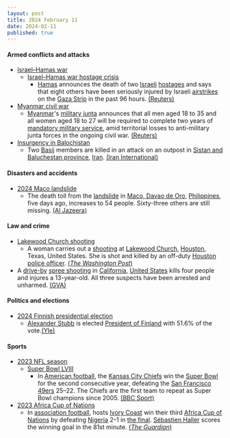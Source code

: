 ```yaml
---
layout: post
title: 2024 February 11
date: 2024-02-11
published: true
---
```



#### Armed conflicts and attacks

* [Israel–Hamas war](https://en.wikipedia.org/wiki/Israel%E2%80%93Hamas_war "Israel–Hamas war")
  * [Israel–Hamas war hostage crisis](https://en.wikipedia.org/wiki/Israel%E2%80%93Hamas_war_hostage_crisis "Israel–Hamas war hostage crisis")
    * [Hamas](https://en.wikipedia.org/wiki/Hamas "Hamas") announces the death of two [Israeli](https://en.wikipedia.org/wiki/Israelis "Israelis") [hostages](https://en.wikipedia.org/wiki/Hostage "Hostage") and says that eight others have been seriously injured by Israeli [airstrikes](https://en.wikipedia.org/wiki/Airstrike "Airstrike") on the [Gaza Strip](https://en.wikipedia.org/wiki/Gaza_Strip "Gaza Strip") in the past 96 hours. [(Reuters)](https://www.reuters.com/world/middle-east/hamas-armed-wing-says-israeli-strikes-gaza-have-killed-two-israeli-hostages-2024-02-11/)
* [Myanmar civil war](https://en.wikipedia.org/wiki/Myanmar_civil_war_%282021%E2%80%93present%29 "Myanmar civil war (2021–present)")
  * [Myanmar](https://en.wikipedia.org/wiki/Myanmar "Myanmar")'s [military junta](https://en.wikipedia.org/wiki/State_Administration_Council "State Administration Council") announces that all men aged 18 to 35 and all women aged 18 to 27 will be required to complete two years of [mandatory military service](https://en.wikipedia.org/wiki/Conscription "Conscription"), amid territorial losses to anti-military junta forces in the ongoing civil war. [(Reuters)](https://www.reuters.com/world/asia-pacific/myanmar-junta-enforces-mandatory-military-service-young-people-2024-02-11/)
* [Insurgency in Balochistan](https://en.wikipedia.org/wiki/Insurgency_in_Balochistan "Insurgency in Balochistan")
  * Two [Basij](https://en.wikipedia.org/wiki/Basij "Basij") members are killed in an attack on an outpost in [Sistan and Baluchestan province](https://en.wikipedia.org/wiki/Sistan_and_Baluchestan_province "Sistan and Baluchestan province"), [Iran](https://en.wikipedia.org/wiki/Iran "Iran"). [(Iran International)](https://www.iranintl.com/en/202402110051)

#### Disasters and accidents

* [2024 Maco landslide](https://en.wikipedia.org/wiki/2024_Maco_landslide "2024 Maco landslide")
  * The death toll from the [landslide](https://en.wikipedia.org/wiki/Landslide "Landslide") in [Maco, Davao de Oro](https://en.wikipedia.org/wiki/Maco%2C_Davao_de_Oro "Maco, Davao de Oro"), [Philippines](https://en.wikipedia.org/wiki/Philippines "Philippines"), five days ago, increases to 54 people. Sixty-three others are still missing. [(Al Jazeera)](https://www.aljazeera.com/news/2024/2/11/death-toll-rises-to-54-in-southern-philippines-landslide)

#### Law and crime

* [Lakewood Church shooting](https://en.wikipedia.org/wiki/Lakewood_Church_shooting "Lakewood Church shooting")
  * A woman carries out a [shooting](https://en.wikipedia.org/wiki/Shooting "Shooting") at [Lakewood Church](https://en.wikipedia.org/wiki/Lakewood_Church "Lakewood Church"), [Houston](https://en.wikipedia.org/wiki/Houston "Houston"), Texas, United States. She is shot and killed by an off-duty [Houston police officer](https://en.wikipedia.org/wiki/Houston_Police_Department "Houston Police Department"). [(*The Washington Post*)](https://www.washingtonpost.com/nation/2024/02/11/shooting-lakewood-church-joel-osteen/)
* A [drive-by](https://en.wikipedia.org/wiki/Drive-by "Drive-by") [spree shooting](https://en.wikipedia.org/wiki/Spree_shooting "Spree shooting") in [California](https://en.wikipedia.org/wiki/California "California"), [United States](https://en.wikipedia.org/wiki/United_States "United States") kills four people and injures a 13-year-old. All three suspects have been arrested and unharmed. [(GVA)](https://www.gunviolencearchive.org/incident/2826477)

#### Politics and elections

* [2024 Finnish presidential election](https://en.wikipedia.org/wiki/2024_Finnish_presidential_election "2024 Finnish presidential election")
  * [Alexander Stubb](https://en.wikipedia.org/wiki/Alexander_Stubb "Alexander Stubb") is elected [President of Finland](https://en.wikipedia.org/wiki/President_of_Finland "President of Finland") with 51.6% of the vote.[(Yle)](https://yle.fi/a/74-20074033)

#### Sports

* [2023 NFL season](https://en.wikipedia.org/wiki/2023_NFL_season "2023 NFL season")
  * [Super Bowl LVIII](https://en.wikipedia.org/wiki/Super_Bowl_LVIII "Super Bowl LVIII")
    * In [American football](https://en.wikipedia.org/wiki/American_football "American football"), the [Kansas City Chiefs](https://en.wikipedia.org/wiki/Kansas_City_Chiefs "Kansas City Chiefs") win the [Super Bowl](https://en.wikipedia.org/wiki/Super_Bowl "Super Bowl") for the second consecutive year, defeating the [San Francisco 49ers](https://en.wikipedia.org/wiki/San_Francisco_49ers "San Francisco 49ers") 25–22. The Chiefs are the first team to repeat as Super Bowl champions since 2005. [(BBC Sport)](https://www.bbc.com/sport/american-football/68145318)
* [2023 Africa Cup of Nations](https://en.wikipedia.org/wiki/2023_Africa_Cup_of_Nations "2023 Africa Cup of Nations")
  * In [association football](https://en.wikipedia.org/wiki/Association_football "Association football"), hosts [Ivory Coast](https://en.wikipedia.org/wiki/Ivory_Coast_national_football_team "Ivory Coast national football team") win their third [Africa Cup of Nations](https://en.wikipedia.org/wiki/Africa_Cup_of_Nations "Africa Cup of Nations") by defeating [Nigeria](https://en.wikipedia.org/wiki/Nigeria_national_football_team "Nigeria national football team") 2–1 in [the final](https://en.wikipedia.org/wiki/2023_Africa_Cup_of_Nations_final "2023 Africa Cup of Nations final"). [Sébastien Haller](https://en.wikipedia.org/wiki/S%C3%A9bastien_Haller "Sébastien Haller") scores the winning goal in the 81st minute. [(*The Guardian*)](https://www.theguardian.com/football/2024/feb/11/nigeria-ivory-coast-african-cup-nations-afcon-final-match-report)
